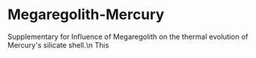 # Megaregolith-Mercury
Supplementary for Influence of Megaregolith on the thermal evolution of Mercury's silicate shell.\n
This 
